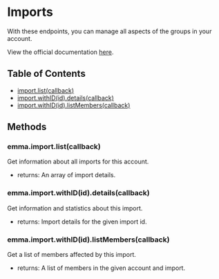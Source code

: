 # Imports

With these endpoints, you can manage all aspects of the groups in your account.

View the official documentation [here](http://api.myemma.com/api/external/members.html#get--#account_id-members-imports-#import_id-members).

## Table of Contents

* [import.list(callback)](#emmaimportlistcallback)
* [import.withID(id).details(callback)](#emmaimportwithididdetailscallback)
* [import.withID(id).listMembers(callback)](#emmaimportwithididlistmemberscallback)

## Methods

### emma.import.list(callback)

Get information about all imports for this account.

* returns: An array of import details.

### emma.import.withID(id).details(callback)

Get information and statistics about this import.

* returns: Import details for the given import id.

### emma.import.withID(id).listMembers(callback)

Get a list of members affected by this import.

* returns: A list of members in the given account and import.

[Array]: https://developer.mozilla.org/en-US/docs/Web/JavaScript/Reference/Global_Objects/Array "Array"
[Boolean]: https://developer.mozilla.org/en-US/docs/Web/JavaScript/Data_structures#Boolean_type "Boolean"
[Number]: https://developer.mozilla.org/en-US/docs/Web/JavaScript/Data_structures#Number_type "Number"
[Object]: https://developer.mozilla.org/en-US/docs/Web/JavaScript/Reference/Global_Objects/Object "Object"
[String]: https://developer.mozilla.org/en-US/docs/Web/JavaScript/Data_structures#String_type "String"